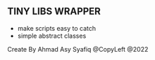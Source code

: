 ## TINY LIBS WRAPPER
- make scripts easy to catch
- simple abstract classes

Create By Ahmad Asy Syafiq @CopyLeft @2022